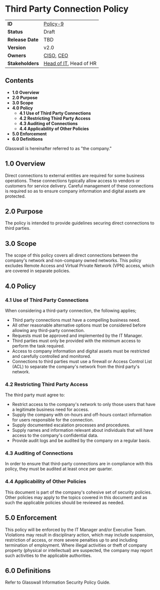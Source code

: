 # Third Party Connection Policy

|                  |            | 
|------------------|------------|
| **ID**           | [Policy-9](https://glasswall.atlassian.net/browse/POLICY-9) |
| **Status**       | Draft      |
| **Release Date** | TBD        |
| **Version**      | v2.0       |
| **Owners**       | [CISO](https://glasswall.atlassian.net/browse/ROLE-38), [CEO](https://glasswall.atlassian.net/browse/ROLE-37)       |
| **Stakeholders** | [Head of IT](https://glasswall.atlassian.net/browse/ROLE-43), Head of HR|

## Contents

- **1.0 Overview**
- **2.0 Purpose**
- **3.0 Scope** 
- **4.0 Policy**
  - **4.1 Use of Third Party Connections**
  - **4.2 Restricting Third Party Access**
  - **4.3 Auditing of Connections**
  - **4.4 Applicability of Other Policies**
- **5.0 Enforcement**
- **6.0 Definitions**
  
Glasswall is hereinafter referred to as "the company." 

## 1.0 Overview

Direct connections to external entities are required for some business operations.  These connections typically allow access to vendors or customers for service delivery.  Careful management of these connections is required so as to ensure company information and digital assets are protected.

## 2.0 Purpose 

The policy is intended to provide guidelines securing direct connections to third parties.

## 3.0 Scope 

The scope of this policy covers all direct connections between the company's network and non-company owned networks.  This policy excludes Remote Access and Virtual Private Network (VPN) access, which are covered in separate policies.

## 4.0 Policy 

### 4.1 Use of Third Party Connections

When considering a third-party connection, the following applies;
- Third party connections must have a compelling business need.
- All other reasonable alternative options must be considered before allowing any third-party connection.
- Requests must be approved and implemented by the IT Manager.
- Third parties must only be provided with the minimum access to perform the task required.
- Access to company information and digital assets must be restricted and carefully controlled and monitored.
- Connections to third parties must use a firewall or Access Control List (ACL) to separate the company's network from the third party's network.

### 4.2 Restricting Third Party Access

The third party must agree to:
- Restrict access to the company's network to only those users that have a legitimate business need for access.
- Supply the company with on-hours and off-hours contact information for users responsible for the connection.
- Supply documented escalation processes and procedures.
- Supply names and information relevant about individuals that will have access to the company's confidential data.
- Provide audit logs and be audited by the company on a regular basis.

### 4.3 Auditing of Connections

In order to ensure that third-party connections are in compliance with this policy, they must be audited at least once per quarter.

### 4.4 Applicability of Other Policies

This document is part of the company's cohesive set of security policies.  Other policies may apply to the topics covered in this document and as such the applicable policies should be reviewed as needed.

## 5.0 Enforcement 

This policy will be enforced by the IT Manager and/or Executive Team. Violations may result in disciplinary action, which may include suspension, restriction of access, or more severe penalties up to and including termination of employment. Where illegal activities or theft of company property (physical or intellectual) are suspected, the company may report such activities to the applicable authorities.

## 6.0 Definitions 

Refer to Glasswall Information Security Policy Guide.